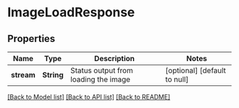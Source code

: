 # ImageLoadResponse
## Properties

| Name | Type | Description | Notes |
|------------ | ------------- | ------------- | -------------|
| **stream** | **String** | Status output from loading the image | [optional] [default to null] |

[[Back to Model list]](../README.md#documentation-for-models) [[Back to API list]](../README.md#documentation-for-api-endpoints) [[Back to README]](../README.md)

